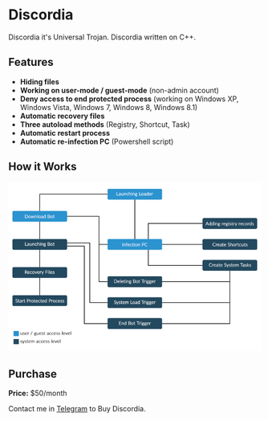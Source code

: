 # Discordia
Discordia it's Universal Trojan. Discordia written on C++.

## Features
* **Hiding files**
* **Working on user-mode / guest-mode** (non-admin account)
* **Deny access to end protected process** (working on Windows XP, Windows Vista, Windows 7, Windows 8, Windows 8.1)
* **Automatic recovery files**
* **Three autoload methods** (Registry, Shortcut, Task)
* **Automatic restart process**
* **Automatic re-infection PC** (Powershell script)

## How it Works
![](algorithm.png)

## Purchase
**Price:** $50/month

Contact me in [Telegram](http://t.me/foxovsky) to Buy Discordia.
